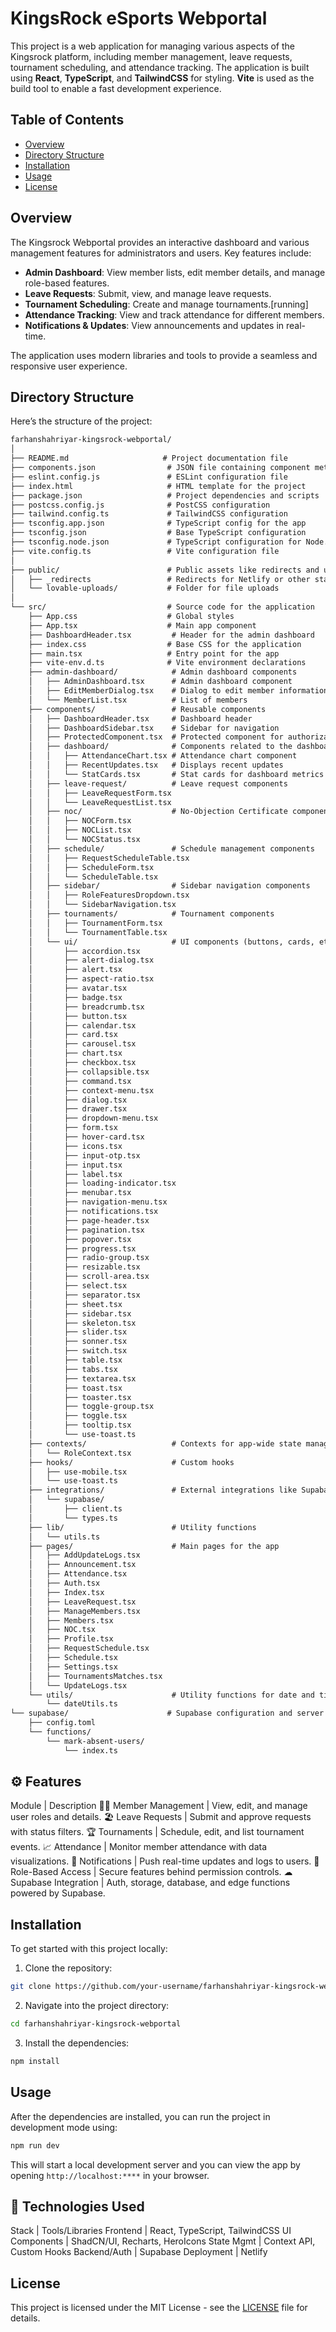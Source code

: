 # KingsRock eSports Webportal

This project is a web application for managing various aspects of the Kingsrock platform, including member management, leave requests, tournament scheduling, and attendance tracking. The application is built using **React**, **TypeScript**, and **TailwindCSS** for styling. **Vite** is used as the build tool to enable a fast development experience.

## Table of Contents

- [Overview](#overview)
- [Directory Structure](#directory-structure)
- [Installation](#installation)
- [Usage](#usage)
- [License](#license)

## Overview

The Kingsrock Webportal provides an interactive dashboard and various management features for administrators and users. Key features include:

- **Admin Dashboard**: View member lists, edit member details, and manage role-based features.
- **Leave Requests**: Submit, view, and manage leave requests.
- **Tournament Scheduling**: Create and manage tournaments.[running]
- **Attendance Tracking**: View and track attendance for different members.
- **Notifications & Updates**: View announcements and updates in real-time.
  
The application uses modern libraries and tools to provide a seamless and responsive user experience.

## Directory Structure

Here’s the structure of the project:

```markdown
farhanshahriyar-kingsrock-webportal/
│
├── README.md                     # Project documentation file
├── components.json                # JSON file containing component metadata
├── eslint.config.js               # ESLint configuration file
├── index.html                     # HTML template for the project
├── package.json                   # Project dependencies and scripts
├── postcss.config.js              # PostCSS configuration
├── tailwind.config.ts             # TailwindCSS configuration
├── tsconfig.app.json              # TypeScript config for the app
├── tsconfig.json                  # Base TypeScript configuration
├── tsconfig.node.json             # TypeScript configuration for Node.js
├── vite.config.ts                 # Vite configuration file
│
├── public/                        # Public assets like redirects and uploads
│   ├── _redirects                 # Redirects for Netlify or other static hosts
│   └── lovable-uploads/           # Folder for file uploads
│
└── src/                           # Source code for the application
    ├── App.css                    # Global styles
    ├── App.tsx                    # Main app component
    ├── DashboardHeader.tsx         # Header for the admin dashboard
    ├── index.css                  # Base CSS for the application
    ├── main.tsx                   # Entry point for the app
    ├── vite-env.d.ts              # Vite environment declarations
    ├── admin-dashboard/            # Admin dashboard components
    │   ├── AdminDashboard.tsx      # Admin dashboard component
    │   ├── EditMemberDialog.tsx    # Dialog to edit member information
    │   └── MemberList.tsx          # List of members
    ├── components/                 # Reusable components
    │   ├── DashboardHeader.tsx     # Dashboard header
    │   ├── DashboardSidebar.tsx    # Sidebar for navigation
    │   ├── ProtectedComponent.tsx  # Protected component for authorization
    │   ├── dashboard/              # Components related to the dashboard
    │   │   ├── AttendanceChart.tsx # Attendance chart component
    │   │   ├── RecentUpdates.tsx   # Displays recent updates
    │   │   └── StatCards.tsx       # Stat cards for dashboard metrics
    │   ├── leave-request/          # Leave request components
    │   │   ├── LeaveRequestForm.tsx
    │   │   └── LeaveRequestList.tsx
    │   ├── noc/                    # No-Objection Certificate components
    │   │   ├── NOCForm.tsx
    │   │   ├── NOCList.tsx
    │   │   └── NOCStatus.tsx
    │   ├── schedule/               # Schedule management components
    │   │   ├── RequestScheduleTable.tsx
    │   │   ├── ScheduleForm.tsx
    │   │   └── ScheduleTable.tsx
    │   ├── sidebar/                # Sidebar navigation components
    │   │   ├── RoleFeaturesDropdown.tsx
    │   │   └── SidebarNavigation.tsx
    │   ├── tournaments/            # Tournament components
    │   │   ├── TournamentForm.tsx
    │   │   └── TournamentTable.tsx
    │   └── ui/                     # UI components (buttons, cards, etc.)
    │       ├── accordion.tsx
    │       ├── alert-dialog.tsx
    │       ├── alert.tsx
    │       ├── aspect-ratio.tsx
    │       ├── avatar.tsx
    │       ├── badge.tsx
    │       ├── breadcrumb.tsx
    │       ├── button.tsx
    │       ├── calendar.tsx
    │       ├── card.tsx
    │       ├── carousel.tsx
    │       ├── chart.tsx
    │       ├── checkbox.tsx
    │       ├── collapsible.tsx
    │       ├── command.tsx
    │       ├── context-menu.tsx
    │       ├── dialog.tsx
    │       ├── drawer.tsx
    │       ├── dropdown-menu.tsx
    │       ├── form.tsx
    │       ├── hover-card.tsx
    │       ├── icons.tsx
    │       ├── input-otp.tsx
    │       ├── input.tsx
    │       ├── label.tsx
    │       ├── loading-indicator.tsx
    │       ├── menubar.tsx
    │       ├── navigation-menu.tsx
    │       ├── notifications.tsx
    │       ├── page-header.tsx
    │       ├── pagination.tsx
    │       ├── popover.tsx
    │       ├── progress.tsx
    │       ├── radio-group.tsx
    │       ├── resizable.tsx
    │       ├── scroll-area.tsx
    │       ├── select.tsx
    │       ├── separator.tsx
    │       ├── sheet.tsx
    │       ├── sidebar.tsx
    │       ├── skeleton.tsx
    │       ├── slider.tsx
    │       ├── sonner.tsx
    │       ├── switch.tsx
    │       ├── table.tsx
    │       ├── tabs.tsx
    │       ├── textarea.tsx
    │       ├── toast.tsx
    │       ├── toaster.tsx
    │       ├── toggle-group.tsx
    │       ├── toggle.tsx
    │       ├── tooltip.tsx
    │       └── use-toast.ts
    ├── contexts/                   # Contexts for app-wide state management
    │   └── RoleContext.tsx
    ├── hooks/                      # Custom hooks
    │   ├── use-mobile.tsx
    │   └── use-toast.ts
    ├── integrations/               # External integrations like Supabase
    │   └── supabase/
    │       ├── client.ts
    │       └── types.ts
    ├── lib/                        # Utility functions
    │   └── utils.ts
    ├── pages/                      # Main pages for the app
    │   ├── AddUpdateLogs.tsx
    │   ├── Announcement.tsx
    │   ├── Attendance.tsx
    │   ├── Auth.tsx
    │   ├── Index.tsx
    │   ├── LeaveRequest.tsx
    │   ├── ManageMembers.tsx
    │   ├── Members.tsx
    │   ├── NOC.tsx
    │   ├── Profile.tsx
    │   ├── RequestSchedule.tsx
    │   ├── Schedule.tsx
    │   ├── Settings.tsx
    │   ├── TournamentsMatches.tsx
    │   └── UpdateLogs.tsx
    └── utils/                      # Utility functions for date and time
        └── dateUtils.ts
└── supabase/                      # Supabase configuration and server functions
    ├── config.toml
    └── functions/
        └── mark-absent-users/
            └── index.ts
```

## ⚙️ Features
Module | Description
🧑‍💼 Member Management | View, edit, and manage user roles and details.
🏖 Leave Requests | Submit and approve requests with status filters.
🏆 Tournaments | Schedule, edit, and list tournament events.
📈 Attendance | Monitor member attendance with data visualizations.
🔔 Notifications | Push real-time updates and logs to users.
👮 Role-Based Access | Secure features behind permission controls.
☁ Supabase Integration | Auth, storage, database, and edge functions powered by Supabase.

## Installation

To get started with this project locally:

1. Clone the repository:

```bash
git clone https://github.com/your-username/farhanshahriyar-kingsrock-webportal.git
```

2. Navigate into the project directory:

```bash
cd farhanshahriyar-kingsrock-webportal
```

3. Install the dependencies:

```bash
npm install
```

## Usage

After the dependencies are installed, you can run the project in development mode using:

```bash
npm run dev
```

This will start a local development server and you can view the app by opening `http://localhost:****` in your browser.


## 🧪 Technologies Used
Stack | Tools/Libraries
Frontend | React, TypeScript, TailwindCSS
UI Components | ShadCN/UI, Recharts, HeroIcons
State Mgmt | Context API, Custom Hooks
Backend/Auth | Supabase 
Deployment | Netlify 

## License

This project is licensed under the MIT License - see the [LICENSE](LICENSE) file for details.
```
